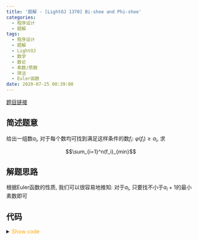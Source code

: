 ```yaml
---
title: '题解 - [LightOJ 1370] Bi-shoe and Phi-shoe'
categories:
  - 程序设计
  - 题解
tags:
  - 程序设计
  - 题解
  - LightOJ
  - 数学
  - 数论
  - 素数/质数
  - 筛法
  - Euler函数
date: 2020-07-25 00:39:08
---
```

[题目链接](https://lightoj.com/volume_showproblem.php?problem=1341)

<!-- more -->

## 简述题意

给出一组数$a_i$, 对于每个数均可找到满足这样条件的数$f_i$: $\varphi(f_i)\geqslant a_i$, 求

$$\sum_{i=1}^n(f_i)_{min}$$

## 解题思路

根据Euler函数的性质, 我们可以很容易地推知: 对于$a_i$, 只要找不小于$a_i+1$的最小素数即可

## 代码

<details>
<summary><font color='orange'>Show code</font></summary>

```cpp
/*
 * @Author: Tifa
 * @LastEditTime: 2020-07-25 00:39:08
 * @Description: LightOJ 1370
 */

#include <cmath>

#include <cstdio>
const int N = 1e6 + 5;
bool vis[N];
int  main() {
  for (int i = 2; i * i < N; ++i)
    if (!vis[i])
      for (int j = i * i; j < N; j += i) vis[j] = 1;
  int kase;
  scanf("%d", &kase);
  for (int cnt = 1; cnt <= kase; ++cnt) {
    int n, _;
    scanf("%d", &n);
    int64_t tot = 0;
    while (n--) {
      scanf("%d", &_);
      while (vis[++_]);
      tot += _;
    }
    printf("Case %d: %lld Xukha\n", cnt, tot);
  }
}
```

</details>
